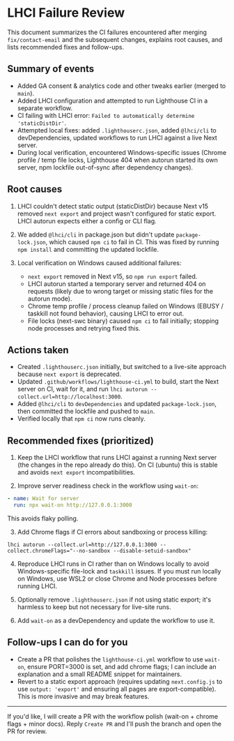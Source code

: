 # LHCI Failure Review

This document summarizes the CI failures encountered after merging `fix/contact-email` and the subsequent changes, explains root causes, and lists recommended fixes and follow-ups.

## Summary of events

- Added GA consent & analytics code and other tweaks earlier (merged to `main`).
- Added LHCI configuration and attempted to run Lighthouse CI in a separate workflow.
- CI failing with LHCI error: `Failed to automatically determine 'staticDistDir'`.
- Attempted local fixes: added `.lighthouserc.json`, added `@lhci/cli` to devDependencies, updated workflows to run LHCI against a live Next server.
- During local verification, encountered Windows-specific issues (Chrome profile / temp file locks, Lighthouse 404 when autorun started its own server, npm lockfile out-of-sync after dependency changes).

## Root causes

1. LHCI couldn't detect static output (staticDistDir) because Next v15 removed `next export` and project wasn't configured for static export. LHCI autorun expects either a config or CLI flag.

2. We added `@lhci/cli` in package.json but didn't update `package-lock.json`, which caused `npm ci` to fail in CI. This was fixed by running `npm install` and committing the updated lockfile.

3. Local verification on Windows caused additional failures:
   - `next export` removed in Next v15, so `npm run export` failed.
   - LHCI autorun started a temporary server and returned 404 on requests (likely due to wrong target or missing static files for the autorun mode).
   - Chrome temp profile / process cleanup failed on Windows (EBUSY / taskkill not found behavior), causing LHCI to error out.
   - File locks (next-swc binary) caused `npm ci` to fail initially; stopping node processes and retrying fixed this.

## Actions taken

- Created `.lighthouserc.json` initially, but switched to a live-site approach because `next export` is deprecated.
- Updated `.github/workflows/lighthouse-ci.yml` to build, start the Next server on CI, wait for it, and run `lhci autorun --collect.url=http://localhost:3000`.
- Added `@lhci/cli` to `devDependencies` and updated `package-lock.json`, then committed the lockfile and pushed to `main`.
- Verified locally that `npm ci` now runs cleanly.

## Recommended fixes (prioritized)

1. Keep the LHCI workflow that runs LHCI against a running Next server (the changes in the repo already do this). On CI (ubuntu) this is stable and avoids `next export` incompatibilities.

2. Improve server readiness check in the workflow using `wait-on`:

```yaml
- name: Wait for server
  run: npx wait-on http://127.0.0.1:3000
```

This avoids flaky polling.

3. Add Chrome flags if CI errors about sandboxing or process killing:

```
lhci autorun --collect.url=http://127.0.0.1:3000 --collect.chromeFlags="--no-sandbox --disable-setuid-sandbox"
```

4. Reproduce LHCI runs in CI rather than on Windows locally to avoid Windows-specific file-lock and `taskkill` issues. If you must run locally on Windows, use WSL2 or close Chrome and Node processes before running LHCI.

5. Optionally remove `.lighthouserc.json` if not using static export; it's harmless to keep but not necessary for live-site runs.

6. Add `wait-on` as a devDependency and update the workflow to use it.

## Follow-ups I can do for you

- Create a PR that polishes the `lighthouse-ci.yml` workflow to use `wait-on`, ensure PORT=3000 is set, and add chrome flags; I can include an explanation and a small README snippet for maintainers.
- Revert to a static export approach (requires updating `next.config.js` to use `output: 'export'` and ensuring all pages are export-compatible). This is more invasive and may break features.

---

If you'd like, I will create a PR with the workflow polish (wait-on + chrome flags + minor docs). Reply `Create PR` and I'll push the branch and open the PR for review.
